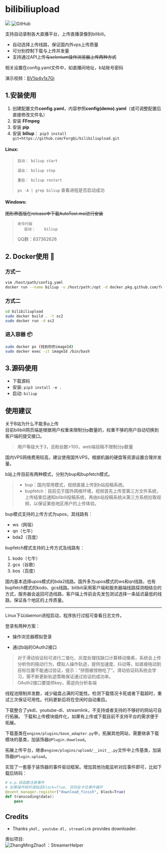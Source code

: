 # bilibiliupload
![](https://img.shields.io/badge/python-v3.7%2B-blue)
![GitHub](https://img.shields.io/github/license/ForgQi/bilibiliupload)

支持自动录制各大直播平台，上传直播录像到bilibili。  

* 自动选择上传线路，保证国内外vps上传质量
* 可分别控制下载与上传并发量
* 支持通过API上传~~与selenium操作浏览器上传两种方式~~

相关设置在config.yaml文件中，如直播间地址，b站账号密码

演示视频：[BV1ip4y1x7Gi](https://www.bilibili.com/video/BV1ip4y1x7Gi)
## 1.安装使用
1. 创建配置文件**config.yaml**，内容参照**config(demo).yaml**（或可调整配置后直接修改文件名）
2. 安装 __FFmpeg__
3. 安装 __pip__
4. 安装 __biliup__：
`pip3 install git+https://github.com/ForgQi/bilibiliupload.git`
#### Linux:
>     启动： biliup start
>
>     退出： biliup stop
>
>     重启： biliup restart
>
> `ps -A | grep biliup` 查看进程是否启动成功
#### Windows: 
~~图形界面版在release中下载AutoTool.msi进行安装~~
>     命令行版
>        启动：    biliup
> QQ群：837362626
## 2. Docker使用 🔨 
### 方式一
```bash
vim /host/path/config.yaml
docker run --name biliup -v /host/path:/opt -d docker.pkg.github.com/forgqi/bilibiliupload/caution
```
### 方式二
```bash
cd bilibiliupload
sudo docker build . -t sc2
sudo docker run -d sc2
```
### 进入容器 📦
```bash
sudo docker ps (找到你的imageId)
sudo docker exec -it imageId /bin/bash     
```

## 3.源码使用
* 下载源码
* 安装: `pip3 install -e .`
* 启动: `biliup`
## 使用建议
关于B站为什么不能多p上传\
目前bilibili网页端是根据用户权重来限制分p数量的，权重不够的用户自动切换到客户端的提交接口。
>用户等级大于3，且粉丝数>100，web端投稿不限制分p数量

国内VPS网络费用较高，建议使用国外VPS，根据机器的硬盘等资源设置合理并发量。

b站上传目前有两种模式，分别为bup和bupfetch模式。
>* bup：国内常用模式，视频直接上传到b站投稿系统。
>* bupfetch：目前见于国外网络环境，视频首先上传至第三方文件系统，上传结束后通知bilibili投稿系统，再由b站投稿系统从第三方系统拉取视频，以保证某些地区用户的上传体验。

bup模式支持的上传方式为upos，其线路有：
* ws（网宿）
* qn（七牛）
* bda2（百度）

bupfetch模式支持的上传方式及线路有：
1. kodo（七牛）
2. gcs（谷歌）
3. bos（百度）

国内基本选择upos模式的bda2线路。国外多为upos模式的ws和qn线路，也有bupfetch模式的kodo、gcs线路。bilibili采用客户端和服务器端线路探测相结合的方式，服务器会返回可选线路，客户端上传前会先发包测试选择一条延迟最低的线路，保证各个地区的上传质量。
***
Linux下以daemon进程启动，程序执行过程可查看日志文件。

登录有两种方案：

* 操作浏览器模拟登录

* 通过b站的OAuth2接口

>对于滑动验证码可进行二值化、灰度处理找缺口计算移动像素，系统会上传分析你的拖动行为，模拟人操作轨迹，提供加速度、抖动等，如直接拖动到目标位置不能通过验证，提示：“拼图被怪物吃了”。滑动验证码系统会学习，需不断更新轨迹策略保证通过验证的成功率。\
>OAuth2接口要提供key，需逆向分析各端

线程池限制并发数，减少磁盘占满的可能性。检测下载情况卡死或者下载超时，重试三次保证可用性。代码更新后将在空闲时自动重启。


下载整合了ykdl、youtube-dl、streamlink，不支持或者支持的不够好的网站可自行拓展。
下载和上传模块插件化，如果有上传或下载目前不支持平台的需求便于拓展。

下载基类在`engine/plugins/base_adapter.py`中，拓展其他网站，需要继承下载模块的基类，加装饰器`@Plugin.download`。

拓展上传平台，继承`engine/plugins/upload/__init__.py`文件中上传基类，加装饰器`@Plugin.upload`。

实现了一套基于装饰器的事件驱动框架。增加其他功能监听对应事件即可，比如下载后转码：
```python
# e.p.给函数注册事件
# 如果操作耗时请指定block=True, 否则会卡住事件循环
@event_manager.register("download_finish", block=True)
def transcoding(data):
    pass
```

## Credits
* Thanks `ykdl, youtube-dl, streamlink` provides downloader.

类似项目:\
![ZhangMingZhao1](https://avatars2.githubusercontent.com/u/29058747?s=50&u=5f8c3acaa9d09f4396f00256c0ce6ef01452e92f&v=4) ：StreamerHelper
